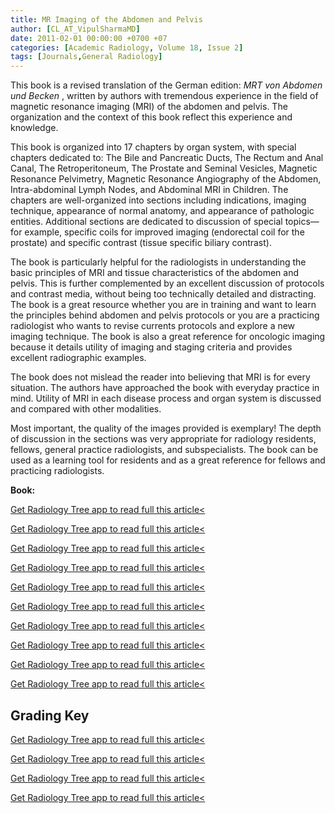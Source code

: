 ```yaml
---
title: MR Imaging of the Abdomen and Pelvis
author: [CL_AT_VipulSharmaMD]
date: 2011-02-01 00:00:00 +0700 +07
categories: [Academic Radiology, Volume 18, Issue 2]
tags: [Journals,General Radiology]
---
```

This book is a revised translation of the German edition: _MRT von Abdomen und Becken_ , written by authors with tremendous experience in the field of magnetic resonance imaging (MRI) of the abdomen and pelvis. The organization and the context of this book reflect this experience and knowledge.

This book is organized into 17 chapters by organ system, with special chapters dedicated to: The Bile and Pancreatic Ducts, The Rectum and Anal Canal, The Retroperitoneum, The Prostate and Seminal Vesicles, Magnetic Resonance Pelvimetry, Magnetic Resonance Angiography of the Abdomen, Intra-abdominal Lymph Nodes, and Abdominal MRI in Children. The chapters are well-organized into sections including indications, imaging technique, appearance of normal anatomy, and appearance of pathologic entities. Additional sections are dedicated to discussion of special topics—for example, specific coils for improved imaging (endorectal coil for the prostate) and specific contrast (tissue specific biliary contrast).

The book is particularly helpful for the radiologists in understanding the basic principles of MRI and tissue characteristics of the abdomen and pelvis. This is further complemented by an excellent discussion of protocols and contrast media, without being too technically detailed and distracting. The book is a great resource whether you are in training and want to learn the principles behind abdomen and pelvis protocols or you are a practicing radiologist who wants to revise currents protocols and explore a new imaging technique. The book is also a great reference for oncologic imaging because it details utility of imaging and staging criteria and provides excellent radiographic examples.

The book does not mislead the reader into believing that MRI is for every situation. The authors have approached the book with everyday practice in mind. Utility of MRI in each disease process and organ system is discussed and compared with other modalities.

Most important, the quality of the images provided is exemplary! The depth of discussion in the sections was very appropriate for radiology residents, fellows, general practice radiologists, and subspecialists. The book can be used as a learning tool for residents and as a great reference for fellows and practicing radiologists.

**Book:**

[Get Radiology Tree app to read full this article<](https://clinicalpub.com/app)

[Get Radiology Tree app to read full this article<](https://clinicalpub.com/app)

[Get Radiology Tree app to read full this article<](https://clinicalpub.com/app)

[Get Radiology Tree app to read full this article<](https://clinicalpub.com/app)

[Get Radiology Tree app to read full this article<](https://clinicalpub.com/app)

[Get Radiology Tree app to read full this article<](https://clinicalpub.com/app)

[Get Radiology Tree app to read full this article<](https://clinicalpub.com/app)

[Get Radiology Tree app to read full this article<](https://clinicalpub.com/app)

[Get Radiology Tree app to read full this article<](https://clinicalpub.com/app)

[Get Radiology Tree app to read full this article<](https://clinicalpub.com/app)

## Grading Key

[Get Radiology Tree app to read full this article<](https://clinicalpub.com/app)

[Get Radiology Tree app to read full this article<](https://clinicalpub.com/app)

[Get Radiology Tree app to read full this article<](https://clinicalpub.com/app)

[Get Radiology Tree app to read full this article<](https://clinicalpub.com/app)